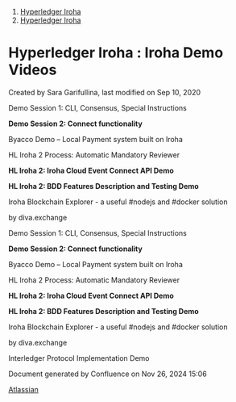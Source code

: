 1. [Hyperledger Iroha](index.html)
2. [Hyperledger Iroha](Hyperledger-Iroha_20873224.html)

# Hyperledger Iroha : Iroha Demo Videos

Created by Sara Garifullina, last modified on Sep 10, 2020

Demo Session 1: CLI, Consensus, Special Instructions

**Demo Session 2: Connect functionality**

Byacco Demo – Local Payment system built on Iroha

HL Iroha 2 Process: Automatic Mandatory Reviewer

**HL Iroha 2: Iroha Cloud Event Connect API Demo**

**HL Iroha 2: BDD Features Description and Testing Demo**

Iroha Blockchain Explorer - a useful #nodejs and #docker solution

by diva.exchange

Demo Session 1: CLI, Consensus, Special Instructions

**Demo Session 2: Connect functionality**

Byacco Demo – Local Payment system built on Iroha

HL Iroha 2 Process: Automatic Mandatory Reviewer

**HL Iroha 2: Iroha Cloud Event Connect API Demo**

**HL Iroha 2: BDD Features Description and Testing Demo**

Iroha Blockchain Explorer - a useful #nodejs and #docker solution

by diva.exchange

Interledger Protocol Implementation Demo

Document generated by Confluence on Nov 26, 2024 15:06

[Atlassian](http://www.atlassian.com/)
